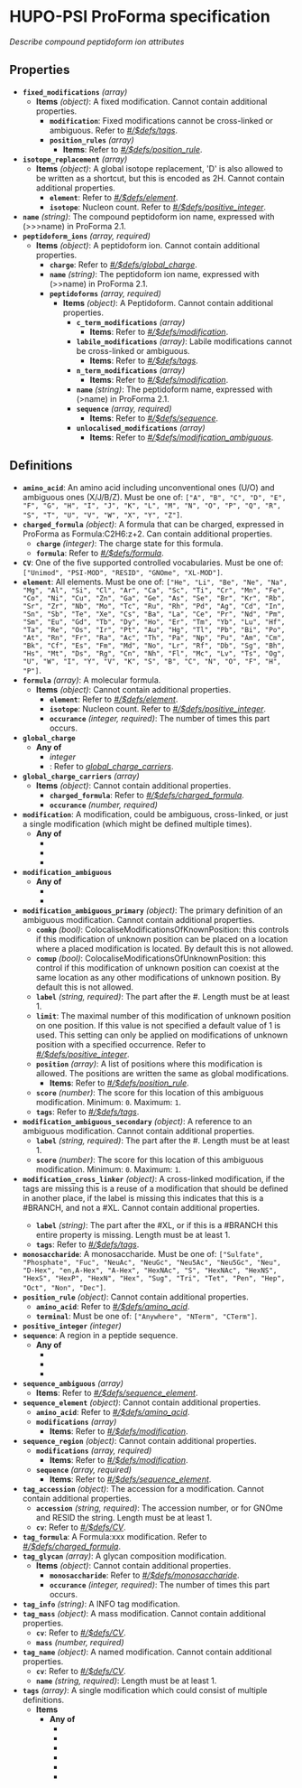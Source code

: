 # HUPO-PSI ProForma specification

*Describe compound peptidoform ion attributes*

## Properties

- <a id="properties/fixed_modifications"></a>**`fixed_modifications`** *(array)*
  - <a id="properties/fixed_modifications/items"></a>**Items** *(object)*: A fixed modification. Cannot contain additional properties.
    - <a id="properties/fixed_modifications/items/properties/modification"></a>**`modification`**: Fixed modifications cannot be cross-linked or ambiguous. Refer to *[#/$defs/tags](#%24defs/tags)*.
    - <a id="properties/fixed_modifications/items/properties/position_rules"></a>**`position_rules`** *(array)*
      - <a id="properties/fixed_modifications/items/properties/position_rules/items"></a>**Items**: Refer to *[#/$defs/position_rule](#%24defs/position_rule)*.
- <a id="properties/isotope_replacement"></a>**`isotope_replacement`** *(array)*
  - <a id="properties/isotope_replacement/items"></a>**Items** *(object)*: A global isotope replacement, 'D' is also allowed to be written as a shortcut, but this is encoded as 2H. Cannot contain additional properties.
    - <a id="properties/isotope_replacement/items/properties/element"></a>**`element`**: Refer to *[#/$defs/element](#%24defs/element)*.
    - <a id="properties/isotope_replacement/items/properties/isotope"></a>**`isotope`**: Nucleon count. Refer to *[#/$defs/positive_integer](#%24defs/positive_integer)*.
- <a id="properties/name"></a>**`name`** *(string)*: The compound peptidoform ion name, expressed with (>>>name) in ProForma 2.1.
- <a id="properties/peptidoform_ions"></a>**`peptidoform_ions`** *(array, required)*
  - <a id="properties/peptidoform_ions/items"></a>**Items** *(object)*: A peptidoform ion. Cannot contain additional properties.
    - <a id="properties/peptidoform_ions/items/properties/charge"></a>**`charge`**: Refer to *[#/$defs/global_charge](#%24defs/global_charge)*.
    - <a id="properties/peptidoform_ions/items/properties/name"></a>**`name`** *(string)*: The peptidoform ion name, expressed with (>>name) in ProForma 2.1.
    - <a id="properties/peptidoform_ions/items/properties/peptidoforms"></a>**`peptidoforms`** *(array, required)*
      - <a id="properties/peptidoform_ions/items/properties/peptidoforms/items"></a>**Items** *(object)*: A Peptidoform. Cannot contain additional properties.
        - <a id="properties/peptidoform_ions/items/properties/peptidoforms/items/properties/c_term_modifications"></a>**`c_term_modifications`** *(array)*
          - <a id="properties/peptidoform_ions/items/properties/peptidoforms/items/properties/c_term_modifications/items"></a>**Items**: Refer to *[#/$defs/modification](#%24defs/modification)*.
        - <a id="properties/peptidoform_ions/items/properties/peptidoforms/items/properties/labile_modifications"></a>**`labile_modifications`** *(array)*: Labile modifications cannot be cross-linked or ambiguous.
          - <a id="properties/peptidoform_ions/items/properties/peptidoforms/items/properties/labile_modifications/items"></a>**Items**: Refer to *[#/$defs/tags](#%24defs/tags)*.
        - <a id="properties/peptidoform_ions/items/properties/peptidoforms/items/properties/n_term_modifications"></a>**`n_term_modifications`** *(array)*
          - <a id="properties/peptidoform_ions/items/properties/peptidoforms/items/properties/n_term_modifications/items"></a>**Items**: Refer to *[#/$defs/modification](#%24defs/modification)*.
        - <a id="properties/peptidoform_ions/items/properties/peptidoforms/items/properties/name"></a>**`name`** *(string)*: The peptidoform name, expressed with (>name) in ProForma 2.1.
        - <a id="properties/peptidoform_ions/items/properties/peptidoforms/items/properties/sequence"></a>**`sequence`** *(array, required)*
          - <a id="properties/peptidoform_ions/items/properties/peptidoforms/items/properties/sequence/items"></a>**Items**: Refer to *[#/$defs/sequence](#%24defs/sequence)*.
        - <a id="properties/peptidoform_ions/items/properties/peptidoforms/items/properties/unlocalised_modifications"></a>**`unlocalised_modifications`** *(array)*
          - <a id="properties/peptidoform_ions/items/properties/peptidoforms/items/properties/unlocalised_modifications/items"></a>**Items**: Refer to *[#/$defs/modification_ambiguous](#%24defs/modification_ambiguous)*.
## Definitions

- <a id="%24defs/amino_acid"></a>**`amino_acid`**: An amino acid including unconventional ones (U/O) and ambiguous ones (X/J/B/Z). Must be one of: `["A", "B", "C", "D", "E", "F", "G", "H", "I", "J", "K", "L", "M", "N", "O", "P", "Q", "R", "S", "T", "U", "V", "W", "X", "Y", "Z"]`.
- <a id="%24defs/charged_formula"></a>**`charged_formula`** *(object)*: A formula that can be charged, expressed in ProForma as Formula:C2H6:z+2. Can contain additional properties.
  - <a id="%24defs/charged_formula/properties/charge"></a>**`charge`** *(integer)*: The charge state for this formula.
  - <a id="%24defs/charged_formula/properties/formula"></a>**`formula`**: Refer to *[#/$defs/formula](#%24defs/formula)*.
- <a id="%24defs/CV"></a>**`CV`**: One of the five supported controlled vocabularies. Must be one of: `["Unimod", "PSI-MOD", "RESID", "GNOme", "XL-MOD"]`.
- <a id="%24defs/element"></a>**`element`**: All elements. Must be one of: `["He", "Li", "Be", "Ne", "Na", "Mg", "Al", "Si", "Cl", "Ar", "Ca", "Sc", "Ti", "Cr", "Mn", "Fe", "Co", "Ni", "Cu", "Zn", "Ga", "Ge", "As", "Se", "Br", "Kr", "Rb", "Sr", "Zr", "Nb", "Mo", "Tc", "Ru", "Rh", "Pd", "Ag", "Cd", "In", "Sn", "Sb", "Te", "Xe", "Cs", "Ba", "La", "Ce", "Pr", "Nd", "Pm", "Sm", "Eu", "Gd", "Tb", "Dy", "Ho", "Er", "Tm", "Yb", "Lu", "Hf", "Ta", "Re", "Os", "Ir", "Pt", "Au", "Hg", "Tl", "Pb", "Bi", "Po", "At", "Rn", "Fr", "Ra", "Ac", "Th", "Pa", "Np", "Pu", "Am", "Cm", "Bk", "Cf", "Es", "Fm", "Md", "No", "Lr", "Rf", "Db", "Sg", "Bh", "Hs", "Mt", "Ds", "Rg", "Cn", "Nh", "Fl", "Mc", "Lv", "Ts", "Og", "U", "W", "I", "Y", "V", "K", "S", "B", "C", "N", "O", "F", "H", "P"]`.
- <a id="%24defs/formula"></a>**`formula`** *(array)*: A molecular formula.
  - <a id="%24defs/formula/items"></a>**Items** *(object)*: Cannot contain additional properties.
    - <a id="%24defs/formula/items/properties/element"></a>**`element`**: Refer to *[#/$defs/element](#%24defs/element)*.
    - <a id="%24defs/formula/items/properties/isotope"></a>**`isotope`**: Nucleon count. Refer to *[#/$defs/positive_integer](#%24defs/positive_integer)*.
    - <a id="%24defs/formula/items/properties/occurance"></a>**`occurance`** *(integer, required)*: The number of times this part occurs.
- <a id="%24defs/global_charge"></a>**`global_charge`**
  - **Any of**
    - <a id="%24defs/global_charge/anyOf/0"></a>*integer*
    - <a id="%24defs/global_charge/anyOf/1"></a>: Refer to *[global_charge_carriers](#obal_charge_carriers)*.
- <a id="%24defs/global_charge_carriers"></a>**`global_charge_carriers`** *(array)*
  - <a id="%24defs/global_charge_carriers/items"></a>**Items** *(object)*: Cannot contain additional properties.
    - <a id="%24defs/global_charge_carriers/items/properties/charged_formula"></a>**`charged_formula`**: Refer to *[#/$defs/charged_formula](#%24defs/charged_formula)*.
    - <a id="%24defs/global_charge_carriers/items/properties/occurance"></a>**`occurance`** *(number, required)*
- <a id="%24defs/modification"></a>**`modification`**: A modification, could be ambiguous, cross-linked, or just a single modification (which might be defined multiple times).
  - **Any of**
    - <a id="%24defs/modification/anyOf/0"></a>
    - <a id="%24defs/modification/anyOf/1"></a>
    - <a id="%24defs/modification/anyOf/2"></a>
- <a id="%24defs/modification_ambiguous"></a>**`modification_ambiguous`**
  - **Any of**
    - <a id="%24defs/modification_ambiguous/anyOf/0"></a>
    - <a id="%24defs/modification_ambiguous/anyOf/1"></a>
- <a id="%24defs/modification_ambiguous_primary"></a>**`modification_ambiguous_primary`** *(object)*: The primary definition of an ambiguous modification. Cannot contain additional properties.
  - <a id="%24defs/modification_ambiguous_primary/properties/comkp"></a>**`comkp`** *(bool)*: ColocaliseModificationsOfKnownPosition: this controls if this modification of unknown position can be placed on a location where a placed modification is located. By default this is not allowed.
  - <a id="%24defs/modification_ambiguous_primary/properties/comup"></a>**`comup`** *(bool)*: ColocaliseModificationsOfUnknownPosition: this control if this modification of unknown position can coexist at the same location as any other modifications of unknown position. By default this is not allowed.
  - <a id="%24defs/modification_ambiguous_primary/properties/label"></a>**`label`** *(string, required)*: The part after the #. Length must be at least 1.
  - <a id="%24defs/modification_ambiguous_primary/properties/limit"></a>**`limit`**: The maximal number of this modification of unknown position on one position. If this value is not specified a default value of 1 is used. This setting can only be applied on modifications of unknown position with a specified occurrence. Refer to *[#/$defs/positive_integer](#%24defs/positive_integer)*.
  - <a id="%24defs/modification_ambiguous_primary/properties/position"></a>**`position`** *(array)*: A list of positions where this modification is allowed. The positions are written the same as global modifications.
    - <a id="%24defs/modification_ambiguous_primary/properties/position/items"></a>**Items**: Refer to *[#/$defs/position_rule](#%24defs/position_rule)*.
  - <a id="%24defs/modification_ambiguous_primary/properties/score"></a>**`score`** *(number)*: The score for this location of this ambiguous modification. Minimum: `0`. Maximum: `1`.
  - <a id="%24defs/modification_ambiguous_primary/properties/tags"></a>**`tags`**: Refer to *[#/$defs/tags](#%24defs/tags)*.
- <a id="%24defs/modification_ambiguous_secondary"></a>**`modification_ambiguous_secondary`** *(object)*: A reference to an ambiguous modification. Cannot contain additional properties.
  - <a id="%24defs/modification_ambiguous_secondary/properties/label"></a>**`label`** *(string, required)*: The part after the #. Length must be at least 1.
  - <a id="%24defs/modification_ambiguous_secondary/properties/score"></a>**`score`** *(number)*: The score for this location of this ambiguous modification. Minimum: `0`. Maximum: `1`.
- <a id="%24defs/modification_cross_linker"></a>**`modification_cross_linker`** *(object)*: A cross-linked modification, if the tags are missing this is a reuse of a modification that should be defined in another place, if the label is missing this indicates that this is a #BRANCH, and not a #XL<name>. Cannot contain additional properties.
  - <a id="%24defs/modification_cross_linker/properties/label"></a>**`label`** *(string)*: The part after the #XL, or if this is a #BRANCH this entire property is missing. Length must be at least 1.
  - <a id="%24defs/modification_cross_linker/properties/tags"></a>**`tags`**: Refer to *[#/$defs/tags](#%24defs/tags)*.
- <a id="%24defs/monosaccharide"></a>**`monosaccharide`**: A monosaccharide. Must be one of: `["Sulfate", "Phosphate", "Fuc", "NeuAc", "NeuGc", "Neu5Ac", "Neu5Gc", "Neu", "D-Hex", "en,A-Hex", "A-Hex", "HexNAc", "S", "HexNAc", "HexNS", "HexS", "HexP", "HexN", "Hex", "Sug", "Tri", "Tet", "Pen", "Hep", "Oct", "Non", "Dec"]`.
- <a id="%24defs/position_rule"></a>**`position_rule`** *(object)*: Cannot contain additional properties.
  - <a id="%24defs/position_rule/properties/amino_acid"></a>**`amino_acid`**: Refer to *[#/$defs/amino_acid](#%24defs/amino_acid)*.
  - <a id="%24defs/position_rule/properties/terminal"></a>**`terminal`**: Must be one of: `["Anywhere", "NTerm", "CTerm"]`.
- <a id="%24defs/positive_integer"></a>**`positive_integer`** *(integer)*
- <a id="%24defs/sequence"></a>**`sequence`**: A region in a peptide sequence.
  - **Any of**
    - <a id="%24defs/sequence/anyOf/0"></a>
    - <a id="%24defs/sequence/anyOf/1"></a>
    - <a id="%24defs/sequence/anyOf/2"></a>
- <a id="%24defs/sequence_ambiguous"></a>**`sequence_ambiguous`** *(array)*
  - <a id="%24defs/sequence_ambiguous/items"></a>**Items**: Refer to *[#/$defs/sequence_element](#%24defs/sequence_element)*.
- <a id="%24defs/sequence_element"></a>**`sequence_element`** *(object)*: Cannot contain additional properties.
  - <a id="%24defs/sequence_element/properties/amino_acid"></a>**`amino_acid`**: Refer to *[#/$defs/amino_acid](#%24defs/amino_acid)*.
  - <a id="%24defs/sequence_element/properties/modifications"></a>**`modifications`** *(array)*
    - <a id="%24defs/sequence_element/properties/modifications/items"></a>**Items**: Refer to *[#/$defs/modification](#%24defs/modification)*.
- <a id="%24defs/sequence_region"></a>**`sequence_region`** *(object)*: Cannot contain additional properties.
  - <a id="%24defs/sequence_region/properties/modifications"></a>**`modifications`** *(array, required)*
    - <a id="%24defs/sequence_region/properties/modifications/items"></a>**Items**: Refer to *[#/$defs/modification](#%24defs/modification)*.
  - <a id="%24defs/sequence_region/properties/sequence"></a>**`sequence`** *(array, required)*
    - <a id="%24defs/sequence_region/properties/sequence/items"></a>**Items**: Refer to *[#/$defs/sequence_element](#%24defs/sequence_element)*.
- <a id="%24defs/tag_accession"></a>**`tag_accession`** *(object)*: The accession for a modification. Cannot contain additional properties.
  - <a id="%24defs/tag_accession/properties/accession"></a>**`accession`** *(string, required)*: The accession number, or for GNOme and RESID the string. Length must be at least 1.
  - <a id="%24defs/tag_accession/properties/cv"></a>**`cv`**: Refer to *[#/$defs/CV](#%24defs/CV)*.
- <a id="%24defs/tag_formula"></a>**`tag_formula`**: A Formula:xxx modification. Refer to *[#/$defs/charged_formula](#%24defs/charged_formula)*.
- <a id="%24defs/tag_glycan"></a>**`tag_glycan`** *(array)*: A glycan composition modification.
  - <a id="%24defs/tag_glycan/items"></a>**Items** *(object)*: Cannot contain additional properties.
    - <a id="%24defs/tag_glycan/items/properties/monosaccharide"></a>**`monosaccharide`**: Refer to *[#/$defs/monosaccharide](#%24defs/monosaccharide)*.
    - <a id="%24defs/tag_glycan/items/properties/occurance"></a>**`occurance`** *(integer, required)*: The number of times this part occurs.
- <a id="%24defs/tag_info"></a>**`tag_info`** *(string)*: A INFO tag modification.
- <a id="%24defs/tag_mass"></a>**`tag_mass`** *(object)*: A mass modification. Cannot contain additional properties.
  - <a id="%24defs/tag_mass/properties/cv"></a>**`cv`**: Refer to *[#/$defs/CV](#%24defs/CV)*.
  - <a id="%24defs/tag_mass/properties/mass"></a>**`mass`** *(number, required)*
- <a id="%24defs/tag_name"></a>**`tag_name`** *(object)*: A named modification. Cannot contain additional properties.
  - <a id="%24defs/tag_name/properties/cv"></a>**`cv`**: Refer to *[#/$defs/CV](#%24defs/CV)*.
  - <a id="%24defs/tag_name/properties/name"></a>**`name`** *(string, required)*: Length must be at least 1.
- <a id="%24defs/tags"></a>**`tags`** *(array)*: A single modification which could consist of multiple definitions.
  - <a id="%24defs/tags/items"></a>**Items**
    - **Any of**
      - <a id="%24defs/tags/items/anyOf/0"></a>
      - <a id="%24defs/tags/items/anyOf/1"></a>
      - <a id="%24defs/tags/items/anyOf/2"></a>
      - <a id="%24defs/tags/items/anyOf/3"></a>
      - <a id="%24defs/tags/items/anyOf/4"></a>
      - <a id="%24defs/tags/items/anyOf/5"></a>
